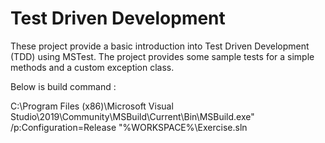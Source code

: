 # Test Driven Development

These project provide a basic introduction into Test Driven Development (TDD) using MSTest.
The project provides some sample tests for a simple methods and a custom exception class.


Below is build command :

C:\Program Files (x86)\Microsoft Visual Studio\2019\Community\MSBuild\Current\Bin\MSBuild.exe" /p:Configuration=Release "%WORKSPACE%\Exercise.sln  
